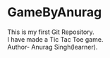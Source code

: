 # GameByAnurag
This is my first Git Repository.
<br>I have made a Tic Tac Toe game.
<br>
Author- Anurag Singh(learner).
